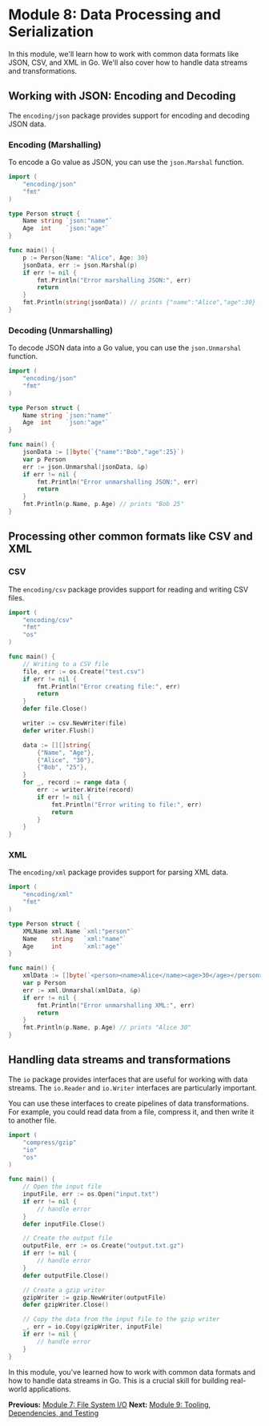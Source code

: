 # Module 8: Data Processing and Serialization

In this module, we'll learn how to work with common data formats like JSON, CSV, and XML in Go. We'll also cover how to handle data streams and transformations.

## Working with JSON: Encoding and Decoding

The `encoding/json` package provides support for encoding and decoding JSON data.

### Encoding (Marshalling)

To encode a Go value as JSON, you can use the `json.Marshal` function.

```go
import (
    "encoding/json"
    "fmt"
)

type Person struct {
    Name string `json:"name"`
    Age  int    `json:"age"`
}

func main() {
    p := Person{Name: "Alice", Age: 30}
    jsonData, err := json.Marshal(p)
    if err != nil {
        fmt.Println("Error marshalling JSON:", err)
        return
    }
    fmt.Println(string(jsonData)) // prints {"name":"Alice","age":30}
}
```

### Decoding (Unmarshalling)

To decode JSON data into a Go value, you can use the `json.Unmarshal` function.

```go
import (
    "encoding/json"
    "fmt"
)

type Person struct {
    Name string `json:"name"`
    Age  int    `json:"age"`
}

func main() {
    jsonData := []byte(`{"name":"Bob","age":25}`)
    var p Person
    err := json.Unmarshal(jsonData, &p)
    if err != nil {
        fmt.Println("Error unmarshalling JSON:", err)
        return
    }
    fmt.Println(p.Name, p.Age) // prints "Bob 25"
}
```

## Processing other common formats like CSV and XML

### CSV

The `encoding/csv` package provides support for reading and writing CSV files.

```go
import (
    "encoding/csv"
    "fmt"
    "os"
)

func main() {
    // Writing to a CSV file
    file, err := os.Create("test.csv")
    if err != nil {
        fmt.Println("Error creating file:", err)
        return
    }
    defer file.Close()

    writer := csv.NewWriter(file)
    defer writer.Flush()

    data := [][]string{
        {"Name", "Age"},
        {"Alice", "30"},
        {"Bob", "25"},
    }
    for _, record := range data {
        err := writer.Write(record)
        if err != nil {
            fmt.Println("Error writing to file:", err)
            return
        }
    }
}
```

### XML

The `encoding/xml` package provides support for parsing XML data.

```go
import (
    "encoding/xml"
    "fmt"
)

type Person struct {
    XMLName xml.Name `xml:"person"`
    Name    string   `xml:"name"`
    Age     int      `xml:"age"`
}

func main() {
    xmlData := []byte(`<person><name>Alice</name><age>30</age></person>`)
    var p Person
    err := xml.Unmarshal(xmlData, &p)
    if err != nil {
        fmt.Println("Error unmarshalling XML:", err)
        return
    }
    fmt.Println(p.Name, p.Age) // prints "Alice 30"
}
```

## Handling data streams and transformations

The `io` package provides interfaces that are useful for working with data streams. The `io.Reader` and `io.Writer` interfaces are particularly important.

You can use these interfaces to create pipelines of data transformations. For example, you could read data from a file, compress it, and then write it to another file.

```go
import (
    "compress/gzip"
    "io"
    "os"
)

func main() {
    // Open the input file
    inputFile, err := os.Open("input.txt")
    if err != nil {
        // handle error
    }
    defer inputFile.Close()

    // Create the output file
    outputFile, err := os.Create("output.txt.gz")
    if err != nil {
        // handle error
    }
    defer outputFile.Close()

    // Create a gzip writer
    gzipWriter := gzip.NewWriter(outputFile)
    defer gzipWriter.Close()

    // Copy the data from the input file to the gzip writer
    _, err = io.Copy(gzipWriter, inputFile)
    if err != nil {
        // handle error
    }
}
```

In this module, you've learned how to work with common data formats and how to handle data streams in Go. This is a crucial skill for building real-world applications.

**Previous:** [Module 7: File System I/O](../7/README.md)
**Next:** [Module 9: Tooling, Dependencies, and Testing](../9/README.md)
